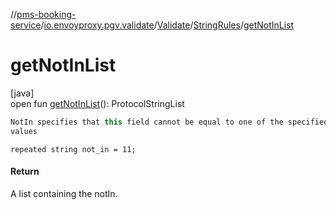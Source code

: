 //[pms-booking-service](../../../../index.md)/[io.envoyproxy.pgv.validate](../../index.md)/[Validate](../index.md)/[StringRules](index.md)/[getNotInList](get-not-in-list.md)

# getNotInList

[java]\
open fun [getNotInList](get-not-in-list.md)(): ProtocolStringList

```kotlin
NotIn specifies that this field cannot be equal to one of the specified
values

```
`repeated string not_in = 11;`

#### Return

A list containing the notIn.
